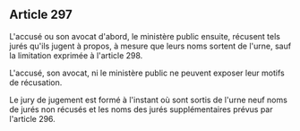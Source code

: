 Article 297
----
L'accusé ou son avocat d'abord, le ministère public ensuite, récusent tels jurés
qu'ils jugent à propos, à mesure que leurs noms sortent de l'urne, sauf la
limitation exprimée à l'article 298.

L'accusé, son avocat, ni le ministère public ne peuvent exposer leur motifs de
récusation.

Le jury de jugement est formé à l'instant où sont sortis de l'urne neuf noms de
jurés non récusés et les noms des jurés supplémentaires prévus par l'article
296.
